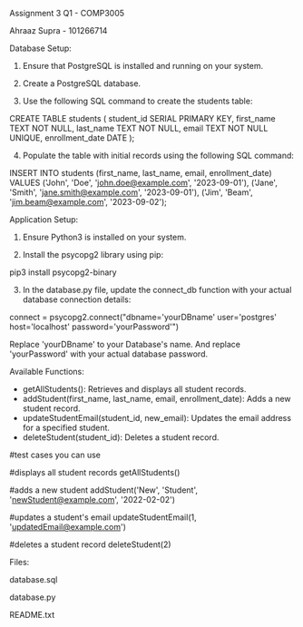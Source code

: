 Assignment 3 Q1 - COMP3005

Ahraaz Supra - 101266714

Database Setup:

1. Ensure that PostgreSQL is installed and running on your system.

2. Create a PostgreSQL database. 

3. Use the following SQL command to create the students table:

CREATE TABLE students (
    student_id SERIAL PRIMARY KEY,
    first_name TEXT NOT NULL,
    last_name TEXT NOT NULL,
    email TEXT NOT NULL UNIQUE,
    enrollment_date DATE
);

4. Populate the table with initial records using the following SQL command:

INSERT INTO students (first_name, last_name, email, enrollment_date) VALUES
('John', 'Doe', 'john.doe@example.com', '2023-09-01'),
('Jane', 'Smith', 'jane.smith@example.com', '2023-09-01'),
('Jim', 'Beam', 'jim.beam@example.com', '2023-09-02');

Application Setup:

1. Ensure Python3 is installed on your system.

2. Install the psycopg2 library using pip:

pip3 install psycopg2-binary

3. In the database.py file, update the connect_db function with your actual database connection details:

connect = psycopg2.connect("dbname='yourDBname' user='postgres' host='localhost' password='yourPassword'")

Replace 'yourDBname' to your Database's name. And replace 'yourPassword' with your actual database password.

Available Functions:

- getAllStudents(): Retrieves and displays all student records.
- addStudent(first_name, last_name, email, enrollment_date): Adds a new student record.
- updateStudentEmail(student_id, new_email): Updates the email address for a specified student.
- deleteStudent(student_id): Deletes a student record.

#test cases you can use

#displays all student records 
getAllStudents()

#adds a new student
addStudent('New', 'Student', 'newStudent@example.com', '2022-02-02')

#updates a student's email
updateStudentEmail(1, 'updatedEmail@example.com')

#deletes a student record
deleteStudent(2)

Files:

database.sql

database.py

README.txt
